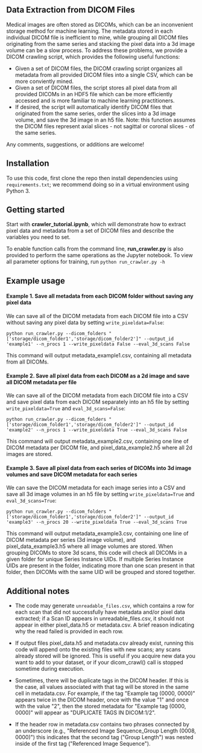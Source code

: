## Data Extraction from DICOM Files
Medical images are often stored as DICOMs, which can be an inconvenient storage method for machine learning. The metadata stored in each individual DICOM file is inefficient to mine, while grouping all DICOM files originating from the same series and stacking the pixel data into a 3d image volume can be a slow process. To address these problems, we provide a DICOM crawling script, which provides the following useful functions: 
- Given a set of DICOM files, the DICOM crawling script organizes all metadata from all provided DICOM files into a single CSV, which can be more conviently mined. 
- Given a set of DICOM files, the script stores all pixel data from all provided DICOMs in an HDF5 file which can be more efficiently accessed and is more familiar to machine learning practitioners. 
- If desired, the script will automatically identify DICOM files that originated from the same series, order the slices into a 3d image volume, and save the 3d image in an h5 file. Note: this function assumes the DICOM files represent axial slices - not sagittal or coronal slices - of the same series.

Any comments, suggestions, or additions are welcome!


## Installation 

To use this code, first clone the repo then install dependencies using ``requirements.txt``; we recommend doing so in a virtual environment using Python 3. 

## Getting started
Start with __crawler_tutorial.ipynb__, which will demonstrate how to extract pixel data and metadata from a set of DICOM files and describe the variables you need to set. 

To enable function calls from the command line, __run_crawler.py__ is also provided to perform the same operations as the Jupyter notebook. To view all parameter options for training, run
``
python run_crawler.py -h
``


## Example usage

#### Example 1. Save all metadata from each DICOM folder without saving any pixel data
We can save all of the DICOM metadata from each DICOM file into a CSV without saving any pixel data by setting ``write_pixeldata=False``:
```
python run_crawler.py --dicom_folders "['storage/dicom_folder1','storage/dicom_folder2']" --output_id 'example1' --n_procs 1 --write_pixeldata False --eval_3d_scans False
```
This command will output metadata_example1.csv, containing all metadata from all DICOMs. 

#### Example 2. Save all pixel data from each DICOM as a 2d image and save all DICOM metadata per file
We can save all of the DICOM metadata from each DICOM file into a CSV and save pixel data from each DICOM separately into an h5 file by setting ``write_pixeldata=True`` and ``eval_3d_scans=False``:
```
python run_crawler.py --dicom_folders "['storage/dicom_folder1','storage/dicom_folder2']" --output_id 'example2' --n_procs 1 --write_pixeldata True --eval_3d_scans False
```
This command will output metadata_example2.csv, containing one line of DICOM metadata per DICOM file, and pixel_data_example2.h5 where all 2d images are stored. 

#### Example 3. Save all pixel data from each series of DICOMs into 3d image volumes and save DICOM metadata for each series
We can save the DICOM metadata for each image series into a CSV and save all 3d image volumes in an h5 file by setting ``write_pixeldata=True`` and ``eval_3d_scans=True``:
```
python run_crawler.py --dicom_folders "['storage/dicom_folder1','storage/dicom_folder2']" --output_id 'example3' --n_procs 20 --write_pixeldata True --eval_3d_scans True
```
This command will output metadata_example3.csv, containing one line of DICOM metadata per series (3d image volume), and pixel_data_example3.h5 where all image volumes are stored. When grouping DICOMs to store 3d scans, this code will check all DICOMs in a given folder for unique Series Instance UIDs. If multiple Series Instance UIDs are present in the folder, indicating more than one scan present in that folder, then DICOMs with the same UID will be grouped and stored together. 


## Additional notes

 - The code may generate ``unreadable_files.csv``, which contains a row for each scan that did not successfully have metadata and/or pixel data extracted; if a Scan ID appears in unreadable_files.csv, it should not appear in either pixel_data.h5 or metadata.csv. A brief reason indicating why the read failed is provided in each row.

 - If output files pixel_data.h5 and metadata.csv already exist, running this code will append onto the existing files with new scans; any scans already stored will be ignored. This is useful if you acquire new data you want to add to your dataset, or if your dicom_crawl() call is stopped sometime during execution.

 - Sometimes, there will be duplicate tags in the DICOM header. If this is the case, all values associated with that tag will be stored in the same cell in metadata.csv. For example, if the tag "Example tag (0000, 0000)" appears twice in the DICOM header, once with the value "1" and once with the value "2", then the stored metadata for "Example tag (0000, 0000)" will appear as "DUPLICATE TAGS IN DICOM:1/2".

 - If the header row in metadata.csv contains two phrases connected by an underscore (e.g., "Referenced Image Sequence_Group Length (0008, 0000)") this indicates that the second tag ("Group Length") was nested inside of the first tag ("Referenced Image Sequence").

